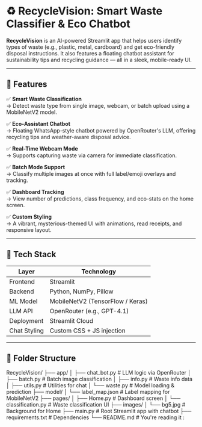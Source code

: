 # ♻️ RecycleVision: Smart Waste Classifier & Eco Chatbot

**RecycleVision** is an AI-powered Streamlit app that helps users identify types of waste (e.g., plastic, metal, cardboard) and get eco-friendly disposal instructions. It also features a floating chatbot assistant for sustainability tips and recycling guidance — all in a sleek, mobile-ready UI.

---

## 🚀 Features

✅ **Smart Waste Classification**  
→ Detect waste type from single image, webcam, or batch upload using a MobileNetV2 model.

✅ **Eco-Assistant Chatbot**  
→ Floating WhatsApp-style chatbot powered by OpenRouter's LLM, offering recycling tips and weather-aware disposal advice.

✅ **Real-Time Webcam Mode**  
→ Supports capturing waste via camera for immediate classification.

✅ **Batch Mode Support**  
→ Classify multiple images at once with full label/emoji overlays and tracking.

✅ **Dashboard Tracking**  
→ View number of predictions, class frequency, and eco-stats on the home screen.

✅ **Custom Styling**  
→ A vibrant, mysterious-themed UI with animations, read receipts, and responsive layout.

---

## 🧠 Tech Stack

| Layer       | Technology                         |
|-------------|------------------------------------|
| Frontend    | Streamlit                          |
| Backend     | Python, NumPy, Pillow              |
| ML Model    | MobileNetV2 (TensorFlow / Keras)   |
| LLM API     | OpenRouter (e.g., GPT-4.1)         |
| Deployment  | Streamlit Cloud                    |
| Chat Styling| Custom CSS + JS injection          |

---

## 📁 Folder Structure

RecycleVision/
├── app/
│ ├── chat_bot.py # LLM logic via OpenRouter
│ ├── batch.py # Batch image classification
│ ├── info.py # Waste info data
│ ├── utils.py # Utilities for chat
│ └── waste.py # Model loading & prediction
├── model/
│ └── label_map.json # Label mapping for MobileNetV2
├── pages/
│ ├── Home.py # Dashboard screen
│ └── classification.py # Waste classification UI
├── images/
│ └── bg5.jpg # Background for Home
├── main.py # Root Streamlit app with chatbot
├── requirements.txt # Dependencies
└── README.md # You're reading it :

